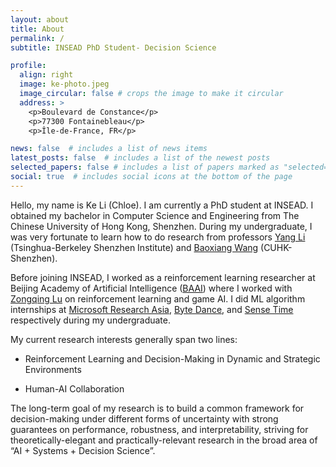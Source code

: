 ```yaml
---
layout: about
title: About
permalink: /
subtitle: INSEAD PhD Student- Decision Science

profile:
  align: right
  image: ke-photo.jpeg
  image_circular: false # crops the image to make it circular
  address: >
    <p>Boulevard de Constance</p>
    <p>77300 Fontainebleau</p>
    <p>Île-de-France, FR</p>

news: false  # includes a list of news items
latest_posts: false  # includes a list of the newest posts
selected_papers: false # includes a list of papers marked as "selected={true}"
social: true  # includes social icons at the bottom of the page
---
```


Hello, my name is Ke Li (Chloe). I am currently a PhD student at INSEAD. I obtained my bachelor in Computer Science and Engineering from The Chinese University of Hong Kong, Shenzhen. During my undergraduate, I was very fortunate to learn how to do research from professors [Yang Li](http://yangli-feasibility.com/home/) (Tsinghua-Berkeley Shenzhen Institute) and [Baoxiang Wang](https://bxiangwang.github.io/) (CUHK-Shenzhen). 

Before joining INSEAD, I worked as a reinforcement learning researcher at Beijing Academy of Artificial Intelligence ([BAAI](https://www.baai.ac.cn/english.html)) where I worked with [Zongqing Lu](https://z0ngqing.github.io/) on reinforcement learning and game AI. I did ML algorithm internships at [Microsoft Research Asia](https://www.microsoft.com/en-us/research/lab/microsoft-research-asia/), [Byte Dance](https://www.bytedance.com/en/), and [Sense Time](https://www.sensetime.com/en) respectively during my undergraduate.

My current research interests generally span two lines:

- Reinforcement Learning and Decision-Making in Dynamic and Strategic Environments

- Human-AI Collaboration

The long-term goal of my research is to build a common framework for decision-making under different forms of uncertainty with strong guarantees on performance, robustness, and interpretability, striving for theoretically-elegant and practically-relevant research in the broad area of “AI + Systems + Decision Science”.